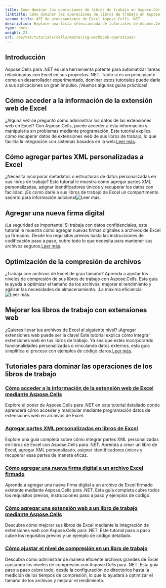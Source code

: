 ```yaml
---
title: Cómo dominar las operaciones de libros de trabajo en Aspose.Cells para .NET
linktitle: Cómo dominar las operaciones de libros de trabajo en Aspose.Cells para .NET
second_title: API de procesamiento de Excel Aspose.Cells .NET
description: Explore una lista seleccionada de tutoriales de Aspose.Cells para .NET, incluidas guías sobre cómo acceder a datos de extensiones web, agregar firmas digitales y ajustar los niveles de compresión.
type: docs
weight: 21
url: /es/net/tutorials/cells/mastering-workbook-operations/
---
```

## Introducción

Aspose.Cells para .NET es una herramienta potente para automatizar tareas relacionadas con Excel en sus proyectos .NET. Tanto si es un principiante como un desarrollador experimentado, dominar estos tutoriales puede darle a sus aplicaciones un gran impulso. ¡Veamos algunas guías prácticas!  

## Cómo acceder a la información de la extensión web de Excel  

¿Alguna vez se preguntó cómo administrar los datos de las extensiones web en Excel? Con Aspose.Cells, puede acceder a esta información y manipularla sin problemas mediante programación. Este tutorial explica cómo recuperar datos de extensiones web de sus libros de trabajo, lo que facilita la integración con sistemas basados en la web.[Leer más](./accessing-excel-web-extension-information/).  

## Cómo agregar partes XML personalizadas a Excel  

 ¿Necesita incorporar metadatos o estructuras de datos personalizadas en sus libros de trabajo? Este tutorial le muestra cómo agregar partes XML personalizadas, asignar identificadores únicos y recuperar los datos con facilidad. ¡Es como darle a sus libros de trabajo de Excel un compartimento secreto para información adicional![Leer más](./add-custom-xml-parts/).  

## Agregar una nueva firma digital  

 ¡La seguridad es importante! Si trabaja con datos confidenciales, este tutorial le muestra cómo agregar nuevas firmas digitales a archivos de Excel ya firmados. Desde los requisitos previos hasta las instrucciones de codificación paso a paso, cubre todo lo que necesita para mantener sus archivos seguros.[Leer más](./adding-new-digital-signature-to-signed-excel-file/).  

## Optimización de la compresión de archivos  

¿Trabaja con archivos de Excel de gran tamaño? Aprenda a ajustar los niveles de compresión de sus libros de trabajo con Aspose.Cells. Esta guía le ayuda a optimizar el tamaño de los archivos, mejorar el rendimiento y agilizar las necesidades de almacenamiento. ¡La máxima eficiencia![Leer más](./adjusting-compression-level/). 
 
## Mejorar los libros de trabajo con extensiones web  

 ¿Quieres llevar tus archivos de Excel al siguiente nivel? ¡Agregar extensiones web puede ser la clave! Este tutorial explica cómo integrar extensiones web en tus libros de trabajo. Ya sea que estés incorporando funcionalidades personalizadas o vinculando datos externos, esta guía simplifica el proceso con ejemplos de código claros.[Leer más](./adding-web-extension/).  

## Tutoriales para dominar las operaciones de los libros de trabajo
### [Cómo acceder a la información de la extensión web de Excel mediante Aspose.Cells](./accessing-excel-web-extension-information/)
Explore el poder de Aspose.Cells para .NET en este tutorial detallado donde aprenderá cómo acceder y manipular mediante programación datos de extensiones web en archivos de Excel.
### [Agregar partes XML personalizadas en libros de Excel](./add-custom-xml-parts/)
Explore una guía completa sobre cómo integrar partes XML personalizadas en libros de Excel con Aspose.Cells para .NET. Aprenda a crear un libro de Excel, agregar XML personalizado, asignar identificadores únicos y recuperar esas partes de manera eficaz.
### [Cómo agregar una nueva firma digital a un archivo Excel firmado](./adding-new-digital-signature-to-signed-excel-file/)
Aprenda a agregar una nueva firma digital a un archivo de Excel firmado existente mediante Aspose.Cells para .NET. Esta guía completa cubre todos los requisitos previos, instrucciones paso a paso y ejemplos de código.
### [Cómo agregar una extensión web a un libro de trabajo mediante Aspose.Cells](./adding-web-extension/)
Descubra cómo mejorar sus libros de Excel mediante la integración de extensiones web con Aspose.Cells para .NET. Este tutorial paso a paso cubre los requisitos previos y un ejemplo de código detallado.
### [Cómo ajustar el nivel de compresión en un libro de trabajo](./adjusting-compression-level/)
Descubra cómo administrar de manera eficiente archivos grandes de Excel ajustando los niveles de compresión con Aspose.Cells para .NET. Esta guía paso a paso cubre todo, desde la configuración de directorios hasta la medición de los tiempos de compresión, lo que lo ayudará a optimizar el tamaño de los archivos y mejorar el rendimiento.